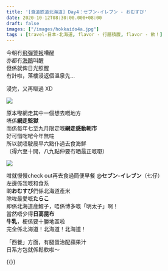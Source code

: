 ```yaml
---
title: '[食道鉄道北海道] Day4：セブン‐イレブン - おむすび'
date: 2020-10-12T08:30:00.000+08:00
draft: false
images: ["/images/hokkaido4a.jpg"]
tags : [travel-日本-北海道, flavor - 行膳積腹, flavor - 飲！]
---
```


今朝冇[飛彈警報](https://hidie.net/hokkaido2a/)嘈醒  
亦都冇[海鷗](https://hidie.net/hokkaido3a/)叫醒  
但係就俾日光照醒  
冇計啦，落樓浸返個溫泉先...  
  
浸完，又再瞓過 XD  

![](/images/hokkaido4a1.jpg)
  
原本嚟網走其中一個想去嘅地方  
唔係**網走監獄**  
而係每年七至九月限定嘅**網走感動朝市**  
好可惜啱啱今年無咗  
所以就唔駛晨早六點仆過去食海鮮  
（得六至十開，八九點仲要冇晒最正嘅嘢）  

![](/images/hokkaido4a.jpg)

咁就慢慢check out再去食過簡便早餐 @**セブン‐イレブン**（七仔）  
左邊係我嘅和食系  
啲**おむすび**們係北海道產米  
除咗最愛嘅**たらこ**  
即係北海道産鱈子，唔係博多嘅「明太子」啊！  
當然唔少得**日高昆布**  
**牛乳**，梗係要十勝地區啦  
完全係北海道！北海道！北海道！  
   
「西餐」方面，有腿蛋治配蘋果汁  
 日系方包就係鬆軟啦～  
    
  
{{<hokkaido>}}
